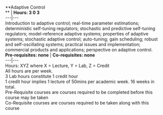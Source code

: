 **Adaptive Control  
** | **Hours: 3 0 3**  
---|---  
Introduction to adaptive control; real-time parameter estimations; deterministic self-tuning regulators; stochastic and predictive self-tuning regulators; model-reference adaptive systems; properties of adaptive systems; stochastic adaptive control; auto-tuning; gain scheduling; robust and self-oscillating systems; practical issues and implementation; commercial products and applications; perspective on adaptive control. 
**Pre-requisites: none** | **Co-requisites: none**  
---|---  
Hours: XYZ where X = Lecture, Y = Lab, Z = Credit  
All hours are per week.  
3 Lab hours constitute 1 credit hour  
1 credit hour implies 1 lecture of 50mins per academic week. 16 weeks in total.  
Pre-Requisite courses are courses required to be completed before this course may be taken  
Co-Requisite courses are courses required to be taken along with this course
